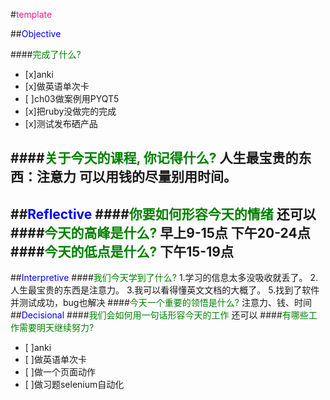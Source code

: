 #<font color=deeppink>template</font>

##<font color=blue>Objective</font>

####<font color=green>完成了什么?</font>
- [x]anki
- [x]做英语单次卡
- [ ]ch03做案例用PYQT5
- [x]把ruby没做完的完成
- [x]测试发布硒产品

####<font color=green>关于今天的课程, 你记得什么?</font>
人生最宝贵的东西：注意力
可以用钱的尽量别用时间。
---
##<font color=blue>Reflective</font>
####<font color=green>你要如何形容今天的情绪</font>
还可以
####<font color=green>今天的高峰是什么?</font>
早上9-15点
下午20-24点
####<font color=green>今天的低点是什么?</font>
下午15-19点
---
##<font color=blue>Interpretive</font>
####<font color=green>我们今天学到了什么?</font>
1.学习的信息太多没吸收就丢了。
2.人生最宝贵的东西是注意力。
3.我可以看得懂英文文档的大概了。
5.找到了软件并测试成功，bug也解决
####<font color=green>今天一个重要的领悟是什么?</font>
注意力、钱、时间
##<font color=blue>Decisional</font>
####<font color=green>我们会如何用一句话形容今天的工作</font>
还可以
####<font color=green>有哪些工作需要明天继续努力?</font>
- [ ]anki
- [ ]做英语单次卡
- [ ]做一个页面动作
- [ ]做习题selenium自动化
